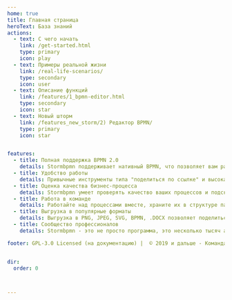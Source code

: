 ```yaml
---
home: true
title: Главная страница
heroText: База знаний 
actions:
  - text: С чего начать
    link: /get-started.html
    type: primary
    icon: play
  - text: Примеры реальной жизни
    link: /real-life-scenarios/
    type: secondary
    icon: user
  - text: Описание функций
    link: /features/1_bpmn-editor.html
    type: secondary  
    icon: star
  - text: Новый шторм
    link: /features_new_storm/2) Редактор BPMN/
    type: primary  
    icon: star


features:
  - title: Полная поддержка BPMN 2.0
    details: Stormbpmn поддерживает нативный BPMN, что позволяет вам разговаривать с коллегами и заказчиками на одном языке.
  - title: Удобство работы
    details: Привычные инструменты типа "поделиться по ссылке" и высокая скорость работы делают создание и согласование простым и понятным.
  - title: Оценка качества бизнес-процесса
    details: Stormbpmn умеет проверять качество ваших процессов и подсказывать, как их улучшить.
  - title: Работа в команде
    details: Работайте над процессами вместе, храните их в структуре папок. Stormbpmn автоматически версионирует все.
  - title: Выгрузка в популярные форматы
    details: Выгрузка в PNG, JPEG, SVG, BPMN, .DOCX позволяет поделиться процессами с коллегами, у которых нет постоянного доступа в интернет.
  - title: Сообщество профессионалов
    details: Stormbpmn - это не просто программа, это несколько тысяч аналитиков, которые с радостью делятся опытом работы с бизнес-процессами со всеми желающими. Приходите и вы!

footer: GPL-3.0 Licensed (на документацию) |  © 2019 и дальше - Команда stormbpmn.com


dir:
  order: 0



---
```

